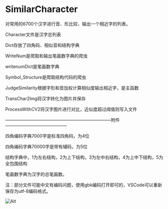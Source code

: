 # SimilarCharacter
对常用的6700个汉字进行音、形比较，输出一个相近字的列表。

Character文件是汉字总列表

Dict存放了四角码、相似音和结构字典

WriteNum是爬取和输出笔画数字典的爬虫

writenumDict是笔画数字典

Symbol_Structure是爬取结构代码的爬虫

JudgeSimilarity根据字形和音加权计算相似度输出相近字，是主函数

TransChar2Img将汉字转化为图片并保存

ProcessWithCV2将汉字图片进行对比，近似度超过阈值则写入文件

————————————————————————附件——————————————

四角编码字典7000字是标准四角码，为4位

四角编码字典70000字是带有辅码，为5位

结构字典中，1为左右结构，2为上下结构，3为左中右结构，4为上中下结构，5为全包围结构

笔画数字典为汉字的总笔画数。

注：部分文件可能中文有编码问题，使用gbk编码打开即可的，VSCode可以重新保存为utf-8编码格式。

![Alt](https://repobeats.axiom.co/api/embed/6a31e97dcb300359a3e776117d64ec101f95b07d.svg "Repobeats analytics image")
